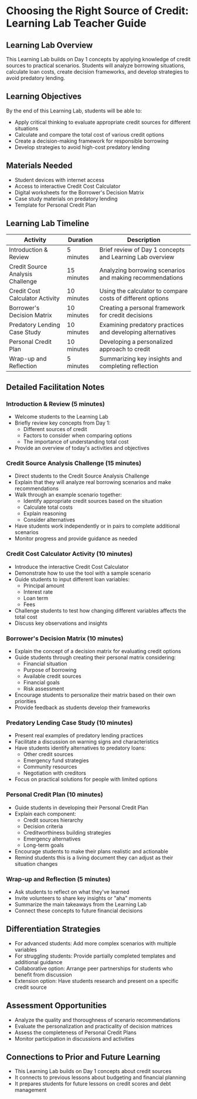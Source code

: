 # Choosing the Right Source of Credit: Learning Lab Teacher Guide

## Learning Lab Overview

This Learning Lab builds on Day 1 concepts by applying knowledge of credit sources to practical scenarios. Students will analyze borrowing situations, calculate loan costs, create decision frameworks, and develop strategies to avoid predatory lending.

## Learning Objectives

By the end of this Learning Lab, students will be able to:
- Apply critical thinking to evaluate appropriate credit sources for different situations
- Calculate and compare the total cost of various credit options
- Create a decision-making framework for responsible borrowing
- Develop strategies to avoid high-cost predatory lending

## Materials Needed

- Student devices with internet access
- Access to interactive Credit Cost Calculator
- Digital worksheets for the Borrower's Decision Matrix
- Case study materials on predatory lending
- Template for Personal Credit Plan

## Learning Lab Timeline

| Activity | Duration | Description |
|----------|----------|-------------|
| Introduction & Review | 5 minutes | Brief review of Day 1 concepts and Learning Lab overview |
| Credit Source Analysis Challenge | 15 minutes | Analyzing borrowing scenarios and making recommendations |
| Credit Cost Calculator Activity | 10 minutes | Using the calculator to compare costs of different options |
| Borrower's Decision Matrix | 10 minutes | Creating a personal framework for credit decisions |
| Predatory Lending Case Study | 10 minutes | Examining predatory practices and developing alternatives |
| Personal Credit Plan | 10 minutes | Developing a personalized approach to credit |
| Wrap-up and Reflection | 5 minutes | Summarizing key insights and completing reflection |

## Detailed Facilitation Notes

### Introduction & Review (5 minutes)

- Welcome students to the Learning Lab
- Briefly review key concepts from Day 1:
  - Different sources of credit
  - Factors to consider when comparing options
  - The importance of understanding total cost
- Provide an overview of today's activities and objectives

### Credit Source Analysis Challenge (15 minutes)

- Direct students to the Credit Source Analysis Challenge
- Explain that they will analyze real borrowing scenarios and make recommendations
- Walk through an example scenario together:
  - Identify appropriate credit sources based on the situation
  - Calculate total costs
  - Explain reasoning
  - Consider alternatives
- Have students work independently or in pairs to complete additional scenarios
- Monitor progress and provide guidance as needed

### Credit Cost Calculator Activity (10 minutes)

- Introduce the interactive Credit Cost Calculator
- Demonstrate how to use the tool with a sample scenario
- Guide students to input different loan variables:
  - Principal amount
  - Interest rate
  - Loan term
  - Fees
- Challenge students to test how changing different variables affects the total cost
- Discuss key observations and insights

### Borrower's Decision Matrix (10 minutes)

- Explain the concept of a decision matrix for evaluating credit options
- Guide students through creating their personal matrix considering:
  - Financial situation
  - Purpose of borrowing
  - Available credit sources
  - Financial goals
  - Risk assessment
- Encourage students to personalize their matrix based on their own priorities
- Provide feedback as students develop their frameworks

### Predatory Lending Case Study (10 minutes)

- Present real examples of predatory lending practices
- Facilitate a discussion on warning signs and characteristics
- Have students identify alternatives to predatory loans:
  - Other credit sources
  - Emergency fund strategies
  - Community resources
  - Negotiation with creditors
- Focus on practical solutions for people with limited options

### Personal Credit Plan (10 minutes)

- Guide students in developing their Personal Credit Plan
- Explain each component:
  - Credit sources hierarchy
  - Decision criteria
  - Creditworthiness building strategies
  - Emergency alternatives
  - Long-term goals
- Encourage students to make their plans realistic and actionable
- Remind students this is a living document they can adjust as their situation changes

### Wrap-up and Reflection (5 minutes)

- Ask students to reflect on what they've learned
- Invite volunteers to share key insights or "aha" moments
- Summarize the main takeaways from the Learning Lab
- Connect these concepts to future financial decisions

## Differentiation Strategies

- For advanced students: Add more complex scenarios with multiple variables
- For struggling students: Provide partially completed templates and additional guidance
- Collaborative option: Arrange peer partnerships for students who benefit from discussion
- Extension option: Have students research and present on a specific credit source

## Assessment Opportunities

- Analyze the quality and thoroughness of scenario recommendations
- Evaluate the personalization and practicality of decision matrices
- Assess the completeness of Personal Credit Plans
- Monitor participation in discussions and activities

## Connections to Prior and Future Learning

- This Learning Lab builds on Day 1 concepts about credit sources
- It connects to previous lessons about budgeting and financial planning
- It prepares students for future lessons on credit scores and debt management